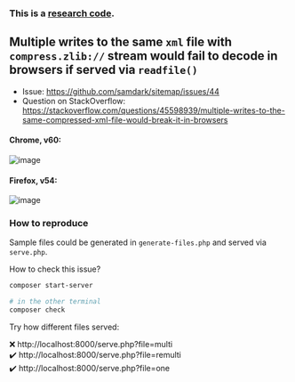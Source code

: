 ### This is a [research code](https://meiert.com/en/blog/20140716/research-and-production/).

## Multiple writes to the same `xml` file with `compress.zlib://` stream would fail to decode in browsers if served via `readfile()`

* Issue: https://github.com/samdark/sitemap/issues/44
* Question on StackOverflow: https://stackoverflow.com/questions/45598939/multiple-writes-to-the-same-compressed-xml-file-would-break-it-in-browsers

#### Chrome, v60:

![image](https://user-images.githubusercontent.com/1920639/29138081-2c8890f4-7d4b-11e7-8162-a0b625f6df43.png)

#### Firefox, v54:

![image](https://user-images.githubusercontent.com/1920639/29138131-5a70c842-7d4b-11e7-9ebf-d484e4fe3b5b.png)

### How to reproduce

Sample files could be generated in `generate-files.php` and served via `serve.php`. 

How to check this issue?

```sh
composer start-server

# in the other terminal
composer check
```

Try how different files served:

:x: http://localhost:8000/serve.php?file=multi<br>
:heavy_check_mark: http://localhost:8000/serve.php?file=remulti<br>
:heavy_check_mark: http://localhost:8000/serve.php?file=one<br>
